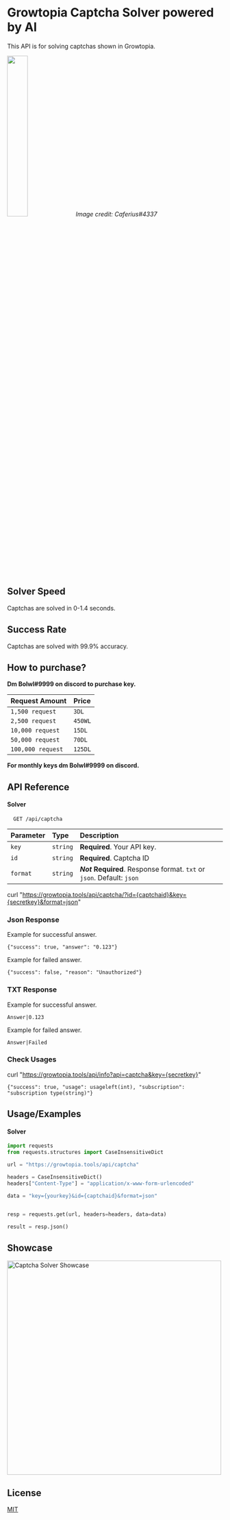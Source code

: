 # Growtopia Captcha Solver powered by AI

This API is for solving captchas shown in Growtopia.

<img src="https://cdn.discordapp.com/attachments/978338181613223976/1100802964974735420/Captcha_AI.png" width="31%">
<i>Image credit: Caferius#4337</i>

## Solver Speed
Captchas are solved in 0-1.4 seconds.

## Success Rate
Captchas are solved with 99.9% accuracy.

## How to purchase?
<b>Dm Bolwl#9999 on discord to purchase key.</b>

| Request Amount | Price|
| :-------- | :------- |
| `1,500 request `| `3DL` |
| `2,500 request `| `450WL` |
| `10,000 request `| `15DL` |
| `50,000 request `| `70DL` |
| `100,000 request `| `125DL` |

<b>For monthly keys dm Bolwl#9999 on discord.</b>

## API Reference

#### Solver

```http
  GET /api/captcha
```

| Parameter | Type     | Description                |
| :-------- | :------- | :------------------------- |
| `key` | `string` | **Required**. Your API key. |
| `id` | `string` | **Required**. Captcha ID |
| `format` | `string` | ***Not* Required**. Response format. `txt` or `json`. Default: `json` |

curl "https://growtopia.tools/api/captcha/?id={captchaid}&key={secretkey}&format=json" 

### Json Response
Example for successful answer.
```
{"success": true, "answer": "0.123"}
```
Example for failed answer.
```
{"success": false, "reason": "Unauthorized"}
```

### TXT Response
Example for successful answer.
```
Answer|0.123
```
Example for failed answer.
```
Answer|Failed
```

### Check Usages
curl "https://growtopia.tools/api/info?api=captcha&key={secretkey}"

```
{"success": true, "usage": usageleft(int), "subscription": "subscription type(string)"}
```

## Usage/Examples

#### Solver
```python
import requests
from requests.structures import CaseInsensitiveDict

url = "https://growtopia.tools/api/captcha"

headers = CaseInsensitiveDict()
headers["Content-Type"] = "application/x-www-form-urlencoded"

data = "key={yourkey}&id={captchaid}&format=json"


resp = requests.get(url, headers=headers, data=data)

result = resp.json()
```

## Showcase
<img src="https://github.com/Bolwl/Growtopia-AI-Captcha/blob/b3b8555b14cf434f91d3d3d9730b25bf55540401/showcase.gif?raw=true" alt="Captcha Solver Showcase" title="Captcha Solver Showcase" width="500"/>

## License

[MIT](https://choosealicense.com/licenses/mit/)
